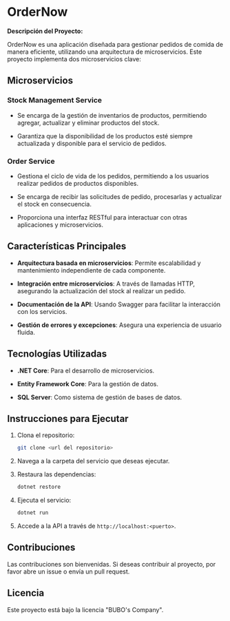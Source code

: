 # OrderNow

**Descripción del Proyecto:**

OrderNow es una aplicación diseñada para gestionar pedidos de comida de manera eficiente, utilizando una arquitectura de microservicios. Este proyecto implementa dos microservicios clave:

## Microservicios

### Stock Management Service

- Se encarga de la gestión de inventarios de productos, permitiendo agregar, actualizar y eliminar productos del stock.

- Garantiza que la disponibilidad de los productos esté siempre actualizada y disponible para el servicio de pedidos.

### Order Service

- Gestiona el ciclo de vida de los pedidos, permitiendo a los usuarios realizar pedidos de productos disponibles.

- Se encarga de recibir las solicitudes de pedido, procesarlas y actualizar el stock en consecuencia.

- Proporciona una interfaz RESTful para interactuar con otras aplicaciones y microservicios.

## Características Principales

- **Arquitectura basada en microservicios**: Permite escalabilidad y mantenimiento independiente de cada componente.

- **Integración entre microservicios**: A través de llamadas HTTP, asegurando la actualización del stock al realizar un pedido.

- **Documentación de la API**: Usando Swagger para facilitar la interacción con los servicios.

- **Gestión de errores y excepciones**: Asegura una experiencia de usuario fluida.

## Tecnologías Utilizadas

- **.NET Core**: Para el desarrollo de microservicios.

- **Entity Framework Core**: Para la gestión de datos.

- **SQL Server**: Como sistema de gestión de bases de datos.

## Instrucciones para Ejecutar

1. Clona el repositorio:

   ```bash
   git clone <url del repositorio>
   ```

2. Navega a la carpeta del servicio que deseas ejecutar.

3. Restaura las dependencias:

   ```bash
   dotnet restore
   ```

4. Ejecuta el servicio:

   ```bash
   dotnet run
   ```

5. Accede a la API a través de `http://localhost:<puerto>`.

## Contribuciones

Las contribuciones son bienvenidas. Si deseas contribuir al proyecto, por favor abre un issue o envía un pull request.

## Licencia

Este proyecto está bajo la licencia "BUBO's Company".
